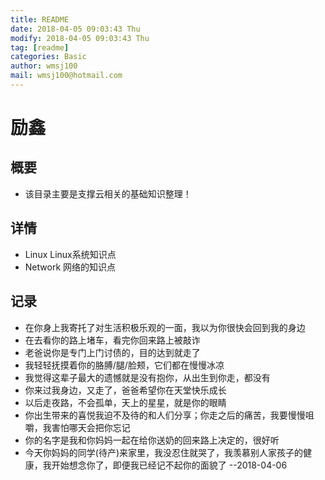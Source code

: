 ```yaml
---
title: README
date: 2018-04-05 09:03:43 Thu
modify: 2018-04-05 09:03:43 Thu
tag: [readme]
categories: Basic
author: wmsj100
mail: wmsj100@hotmail.com
---
```


# 励鑫

## 概要
- 该目录主要是支撑云相关的基础知识整理！

## 详情
- Linux Linux系统知识点
- Network 网络的知识点

## 记录 
- 在你身上我寄托了对生活积极乐观的一面，我以为你很快会回到我的身边
- 在去看你的路上堵车，看完你回来路上被敲诈
- 老爸说你是专门上门讨债的，目的达到就走了
- 我轻轻抚摸着你的胳膊/腿/脸颊，它们都在慢慢冰凉
- 我觉得这辈子最大的遗憾就是没有抱你，从出生到你走，都没有
- 你来过我身边，又走了，爸爸希望你在天堂快乐成长
- 以后走夜路，不会孤单，天上的星星，就是你的眼睛
- 你出生带来的喜悦我迫不及待的和人们分享；你走之后的痛苦，我要慢慢咀嚼，我害怕哪天会把你忘记
- 你的名字是我和你妈妈一起在给你送奶的回来路上决定的，很好听
- 今天你妈妈的同学(待产)来家里，我没忍住就哭了，我羡慕别人家孩子的健康，我开始想念你了，即便我已经记不起你的面貌了  --2018-04-06
